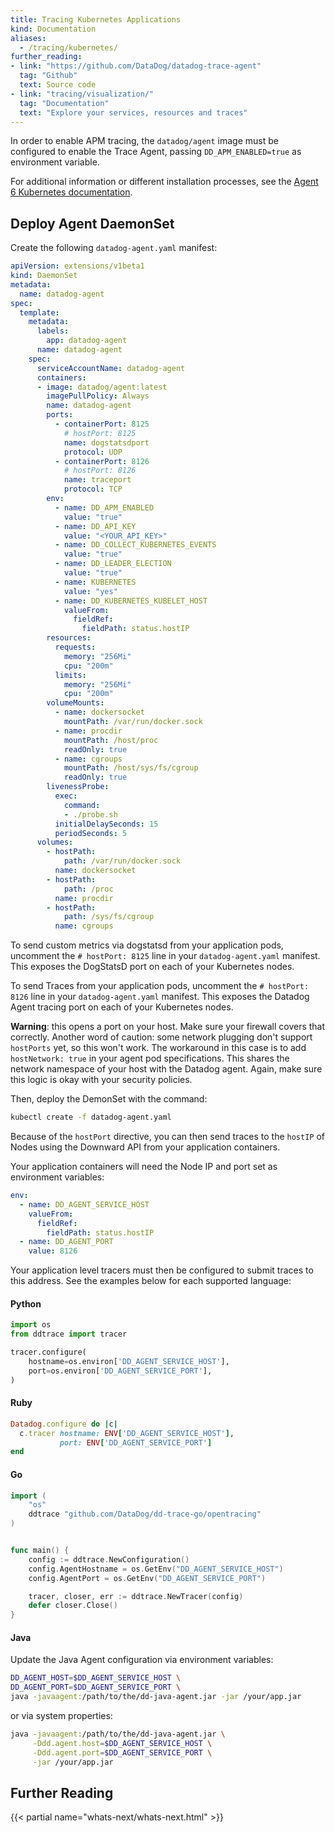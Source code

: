 ```yaml
---
title: Tracing Kubernetes Applications
kind: Documentation
aliases:
  - /tracing/kubernetes/
further_reading:
- link: "https://github.com/DataDog/datadog-trace-agent"
  tag: "Github"
  text: Source code
- link: "tracing/visualization/"
  tag: "Documentation"
  text: "Explore your services, resources and traces"
---
```


In order to enable APM tracing, the `datadog/agent` image must be configured to enable the Trace Agent, passing `DD_APM_ENABLED=true` as environment variable.

For additional information or different installation processes, see the [Agent 6 Kubernetes documentation][2].

## Deploy Agent DaemonSet

Create the following `datadog-agent.yaml` manifest:

```yaml
apiVersion: extensions/v1beta1
kind: DaemonSet
metadata:
  name: datadog-agent
spec:
  template:
    metadata:
      labels:
        app: datadog-agent
      name: datadog-agent
    spec:
      serviceAccountName: datadog-agent
      containers:
      - image: datadog/agent:latest
        imagePullPolicy: Always
        name: datadog-agent
        ports:
          - containerPort: 8125
            # hostPort: 8125
            name: dogstatsdport
            protocol: UDP
          - containerPort: 8126
            # hostPort: 8126
            name: traceport
            protocol: TCP
        env:
          - name: DD_APM_ENABLED
            value: "true"
          - name: DD_API_KEY
            value: "<YOUR_API_KEY>"
          - name: DD_COLLECT_KUBERNETES_EVENTS
            value: "true"
          - name: DD_LEADER_ELECTION
            value: "true"
          - name: KUBERNETES
            value: "yes"
          - name: DD_KUBERNETES_KUBELET_HOST
            valueFrom:
              fieldRef:
                fieldPath: status.hostIP
        resources:
          requests:
            memory: "256Mi"
            cpu: "200m"
          limits:
            memory: "256Mi"
            cpu: "200m"
        volumeMounts:
          - name: dockersocket
            mountPath: /var/run/docker.sock
          - name: procdir
            mountPath: /host/proc
            readOnly: true
          - name: cgroups
            mountPath: /host/sys/fs/cgroup
            readOnly: true
        livenessProbe:
          exec:
            command:
            - ./probe.sh
          initialDelaySeconds: 15
          periodSeconds: 5
      volumes:
        - hostPath:
            path: /var/run/docker.sock
          name: dockersocket
        - hostPath:
            path: /proc
          name: procdir
        - hostPath:
            path: /sys/fs/cgroup
          name: cgroups
```

To send custom metrics via dogstatsd from your application pods, uncomment the `# hostPort: 8125` line in your `datadog-agent.yaml` manifest. This exposes the DogStatsD port on each of your Kubernetes nodes. 

To send Traces from your application pods, uncomment the `# hostPort: 8126` line in your `datadog-agent.yaml` manifest. This exposes the Datadog Agent tracing port on each of your Kubernetes nodes. 

**Warning**: this opens a port on your host. Make sure your firewall covers that correctly. 
Another word of caution: some network plugging don't support `hostPorts` yet, so this won't work. The workaround in this case is to add `hostNetwork: true` in your agent pod specifications. This shares the network namespace of your host with the Datadog agent. Again, make sure this logic is okay with your security policies.

Then, deploy the DemonSet with the command:

```bash
kubectl create -f datadog-agent.yaml
```

Because of the `hostPort` directive, you can then send traces to the `hostIP` of Nodes using the Downward API from your application containers.

Your application containers will need the Node IP and port set as environment variables:

```yaml
env:
  - name: DD_AGENT_SERVICE_HOST
    valueFrom:
      fieldRef:
        fieldPath: status.hostIP
  - name: DD_AGENT_PORT
    value: 8126
```

Your application level tracers must then be configured to submit traces to this address.
See the examples below for each supported language:

#### Python

```python
import os
from ddtrace import tracer

tracer.configure(
    hostname=os.environ['DD_AGENT_SERVICE_HOST'],
    port=os.environ['DD_AGENT_SERVICE_PORT'],
)
```

#### Ruby

```ruby
Datadog.configure do |c|
  c.tracer hostname: ENV['DD_AGENT_SERVICE_HOST'],
           port: ENV['DD_AGENT_SERVICE_PORT']
end
```

#### Go

```go
import (
    "os"
    ddtrace "github.com/DataDog/dd-trace-go/opentracing"
)


func main() {
    config := ddtrace.NewConfiguration()
    config.AgentHostname = os.GetEnv("DD_AGENT_SERVICE_HOST")
    config.AgentPort = os.GetEnv("DD_AGENT_SERVICE_PORT")

    tracer, closer, err := ddtrace.NewTracer(config)
    defer closer.Close()
}
```

#### Java

Update the Java Agent configuration via environment variables:

```bash
DD_AGENT_HOST=$DD_AGENT_SERVICE_HOST \
DD_AGENT_PORT=$DD_AGENT_SERVICE_PORT \
java -javaagent:/path/to/the/dd-java-agent.jar -jar /your/app.jar
```

or via system properties:

```bash
java -javaagent:/path/to/the/dd-java-agent.jar \
     -Ddd.agent.host=$DD_AGENT_SERVICE_HOST \
     -Ddd.agent.port=$DD_AGENT_SERVICE_PORT \
     -jar /your/app.jar
```

## Further Reading

{{< partial name="whats-next/whats-next.html" >}}

[1]: https://github.com/DataDog/datadog-trace-agent
[2]: /agent/basic_agent_usage/kubernetes
[3]: https://kubernetes.io/docs/concepts/services-networking/service/#discovering-services
